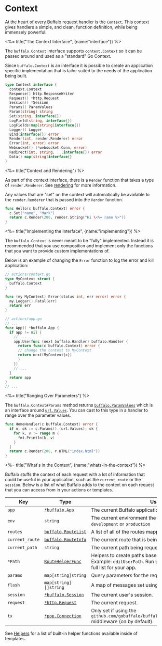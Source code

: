 # Context

At the heart of every Buffalo request handler is the `Context`. This context gives handlers a simple, and clean, function definition, while being immensely powerful.

<%= title("The Context Interface", {name:"interface"}) %>

The `buffalo.Context` interface supports `context.Context` so it can be passed around and used as a "standard" Go Context.

Since `buffalo.Context` is an interface it is possible to create an application specific implementation that is tailor suited to the needs of the application being built.

```go
type Context interface {
  context.Context
  Response() http.ResponseWriter
  Request() *http.Request
  Session() *Session
  Params() ParamValues
  Param(string) string
  Set(string, interface{})
  LogField(string, interface{})
  LogFields(map[string]interface{})
  Logger() Logger
  Bind(interface{}) error
  Render(int, render.Renderer) error
  Error(int, error) error
  Websocket() (*websocket.Conn, error)
  Redirect(int, string, ...interface{}) error
  Data() map[string]interface{}
}
```

<%= title("Context and Rendering") %>

As part of the context interface, there is a `Render` function that takes a type of `render.Renderer`. See [rendering](/docs/rendering) for more information.

Any values that are "set" on the context will automatically be available to the `render.Renderer` that is passed into the `Render` function.

```go
func Hello(c buffalo.Context) error {
  c.Set("name", "Mark")
  return c.Render(200, render.String("Hi \<%= name %>"))
}
```

<%= title("Implementing the Interface", {name:"implementing"}) %>

The `buffalo.Context` is never meant to be "fully" implemented. Instead it is recommended that you use composition and implement only the functions that you want to provide custom implementations of.

Below is an example of changing the `Error` function to log the error and kill application:

```go
// actions/context.go
type MyContext struct {
  buffalo.Context
}

func (my MyContext) Error(status int, err error) error {
  my.Logger().Fatal(err)
  return err
}
```

```go
// actions/app.go
// ...
func App() *buffalo.App {
  if app != nil {
    // ...
    app.Use(func (next buffalo.Handler) buffalo.Handler {
      return func(c buffalo.Context) error {
      // change the context to MyContext
      return next(MyContext{c})
      }
    })
    // ...
  }
  return app
}
// ...
```

<%= title("Ranging Over Parameters") %>

The `buffalo.Context#Params` method returns [`buffalo.ParamValues`](https://godoc.org/github.com/gobuffalo/buffalo#ParamValues) which is an interface around [`url.Values`](https://golang.org/pkg/net/url/#Values). You can cast to this type in a handler to range over the parameter values.

```go
func HomeHandler(c buffalo.Context) error {
  if m, ok := c.Params().(url.Values); ok {
    for k, v := range m {
      fmt.Println(k, v)
    }
  }
  return c.Render(200, r.HTML("index.html"))
}
```

<%= title("What's in the Context", {name:"whats-in-the-context"}) %>

Buffalo stuffs the context of each request with a lot of information that could be useful in your application, such as the `current_route` or the `session`. Below is a list of what Buffalo adds to the context on each request that you can access from in your actions or templates.

| Key             | Type                                                                                 | Usage                                                                                                                                   |
| ---             | ---                                                                                  | ---                                                                                                                                     |
| `app`           | [`*buffalo.App`](https://godoc.org/github.com/gobuffalo/buffalo#App)                | The current Buffalo application that's running.                                                                                         |
| `env`           | `string`                                                                             | The current environment the app is running in. Example: `development` or `production`                                                   |
| `routes`        | [`buffalo.RouteList`](https://godoc.org/github.com/gobuffalo/buffalo#RouteList)     | A list of all of the routes mapped on the application.                                                                                  |
| `current_route` | [`buffalo.RouteInfo`](https://godoc.org/github.com/gobuffalo/buffalo#RouteInfo)     | The current route that is being accessed.                                                                                               |
| `current_path`  | `string`                                                                             | The current path being requested. Example: `/users/1/edit`                                                                              |
| `*Path`         | [`RouteHelperFunc`](https://godoc.org/github.com/gobuffalo/buffalo#RouteHelperFunc) | Helpers to create paths based off of mapped routes. Example: `editUserPath`. Run `buffalo task routes` to see a full list for your app. |
| `params`        | `map[string]string`                                                                  | Query parameters for the requested page.                                                                                                |
| `flash`         | `map[string][]string`                                                                | A map of messages set using `buffalo.Context#Flash`.                                                                                    |
| `session`       | [`*buffalo.Session`](https://godoc.org/github.com/gobuffalo/buffalo#Session)        | The current user's session.                                                                                                             |
| `request`       | [`*http.Request`](https://godoc.org/net/http#Request)                               | The current request.                                                                                                                    |
| `tx`            | [`*pop.Connection`](https://godoc.org/github.com/markbates/pop#Connection)          | Only set if using the `github.com/gobuffalo/buffalo/middleware.PopTransaction` middleware (on by default).                              |

See [Helpers](/docs/helpers#builtin-helpers/docs/helpers#builtin-helpers) for a list of built-in helper functions available inside of templates.
